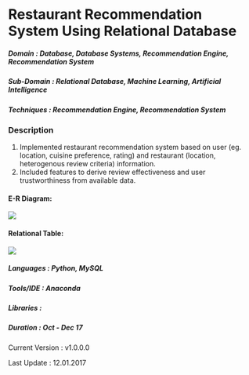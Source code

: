 # Restaurant Recommendation System Using Relational Database

##### Domain             : Database, Database Systems,  Recommendation Engine, Recommendation System
##### Sub-Domain         : Relational Database, Machine Learning, Artificial Intelligence
##### Techniques         : Recommendation Engine, Recommendation System


### Description
1. Implemented restaurant recommendation system based on user (eg. location, cuisine preference, rating) and restaurant (location, heterogenous review criteria) information.
2. Included features to derive review effectiveness and user trustworthiness from available data. 

#### E-R Diagram: 
<kbd>
<img src=https://github.com/anjanatiha/Restaurant-Recommendation-System/blob/master/restaurantsrecommendationsite/Report/images/er.png>
</kbd>

#### Relational Table:
<kbd>
<img src=https://github.com/anjanatiha/Restaurant-Recommendation-System/blob/master/restaurantsrecommendationsite/Report/images/rt.png>
</kbd>

##### Languages   : Python, MySQL
##### Tools/IDE   : Anaconda
##### Libraries   : 

##### Duration    : Oct - Dec 17

Current Version  : v1.0.0.0

Last Update      : 12.01.2017
